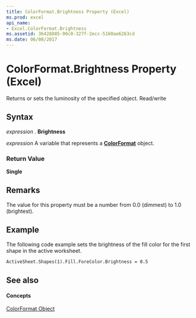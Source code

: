 ```yaml
---
title: ColorFormat.Brightness Property (Excel)
ms.prod: excel
api_name:
- Excel.ColorFormat.Brightness
ms.assetid: 36428885-90c0-327f-2ecc-5160ae6263cd
ms.date: 06/08/2017
---
```



# ColorFormat.Brightness Property (Excel)

Returns or sets the luminosity of the specified object. Read/write


## Syntax

 _expression_ . **Brightness**

 _expression_ A variable that represents a **[ColorFormat](colorformat-object-excel.md)** object.


### Return Value

 **Single**


## Remarks

 The value for this property must be a number from 0.0 (dimmest) to 1.0 (brightest).


## Example

The following code example sets the brightness of the fill color for the first shape in the active worksheet.


```vb
ActiveSheet.Shapes(1).Fill.ForeColor.Brightness = 0.5
```


## See also


#### Concepts


[ColorFormat Object](colorformat-object-excel.md)

